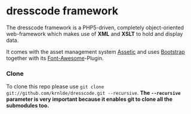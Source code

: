 # dresscode framework
The dresscode framework is a PHP5-driven, completely object-oriented web-framework which makes use of **XML** and **XSLT** to hold and display data.

It comes with the asset management system [Assetic](https://github.com/kriswallsmith/assetic) and uses [Bootstrap](https://github.com/twitter/bootstrap) together with its [Font-Awesome](https://github.com/FortAwesome/Font-Awesome)-Plugin.

### Clone
To clone this repo please use `git clone git://github.com/krnlde/dresscode.git --recursive`.
**The `--recursive` parameter is very important because it enables git to clone all the submodules too.**